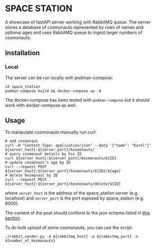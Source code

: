 # SPACE STATION

A showcase of fastAPI server working with RabbitMQ queue. The server stores a
database of cosmonauts represented by rows of names and optional ages and uses
RabbitMQ queue to ingest larger numbers of cosmonauts.

## Installation

### Local
The server can be run locally with podman-compose:
```
cd space_station
podman-compose build && docker-compose up -d
```
The docker-compose has been tested with `podman-compose` but it should work with docker-compose as well.


## Usage
To manipulate cosmonauts manually run curl:
```
# add cosmonaut
curl -H "Content-Type: application/json" --data '{"name": "Karel"}' ${server_host}:${server_port}/kosmonauts/
# query cosmonaut details by his ID
curl ${server_host}:${server_port}/kosmonauts/${ID}
# update cosmonaut's age by ID
curl --request POST ${server_host}:${server_port}/kosmonauts/${ID}/${age}
# delete kosmonaut by ID
curl --request POST ${server_host}:${server_port}/kosmonauts/delete/${ID}
```
where `server_host` is the address of the space_station server (e.g. localhost) and `server_port` is the port exposed by space_station (e.g. 8000).

The content of the post should conform to the json schema listed in [this section](#json-schema).

To do bulk upload of some cosmonauts, you can use the script:
```
./rabbit_sender.py -d ${rabbitmq_host} -p ${rabbitmq_port} -n ${number_of_kosmonauts}
```
